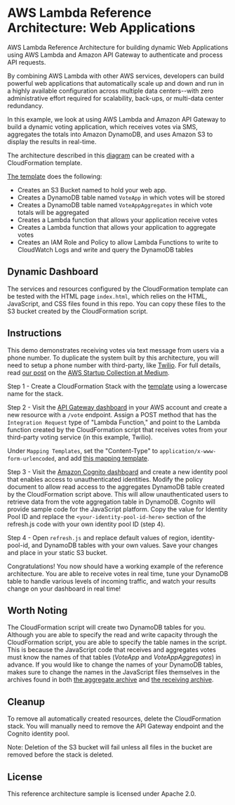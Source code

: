 # AWS Lambda Reference Architecture: Web Applications

AWS Lambda Reference Architecture for building dynamic Web Applications using AWS Lambda and Amazon API Gateway to authenticate and process API requests.

By combining AWS Lambda with other AWS services, developers can build powerful web applications that automatically scale up and down and run in a highly available configuration across multiple data centers--with zero administrative effort required for scalability, back-ups, or multi-data center redundancy.

In this example, we look at using AWS Lambda and Amazon API Gateway to build a dynamic voting application, which receives votes via SMS, aggregates the totals into Amazon DynamoDB, and uses Amazon S3 to display the results in real-time.

The architecture described in this [diagram](https://s3.amazonaws.com/awslambda-reference-architectures/web-app/lambda-refarch-webapp.pdf) can be created with a CloudFormation template.

[The template](https://s3.amazonaws.com/awslambda-reference-architectures/web-app/lambda_webapp.template) does the following:

- Creates an S3 Bucket named <S3BucketName> to hold your web app.
- Creates a DynamoDB table named `VoteApp` in which votes will be stored
- Creates a DynamoDB table named `VoteAppAggregates` in which vote totals will be aggregated
- Creates a Lambda function that allows your application receive votes
- Creates a Lambda function that allows your application to aggregate votes
- Creates an IAM Role and Policy to allow Lambda Functions to write to CloudWatch Logs and write and query the DynamoDB tables

## Dynamic Dashboard

The services and resources configured by the CloudFormation template can be tested with the HTML page `index.html`, which relies on the HTML, JavaScript, and CSS files found in this repo. You can copy these files to the S3 bucket created by the CloudFormation script.

## Instructions

This demo demonstrates receiving votes via text message from users via a phone number. To duplicate the system built by this architecture, you will need to setup a phone number with third-party, like [Twilio](http://twilio.com). For full details, read [our post](https://medium.com/aws-activate-startup-blog/building-dynamic-dashboards-using-aws-lambda-and-amazon-dynamodb-streams-part-ii-b2d883bebde5) on the [AWS Startup Collection at Medium](https://medium.com/aws-activate-startup-blog).

Step 1 - Create a CloudFormation Stack with the [template](https://s3.amazonaws.com/awslambda-reference-architectures/web-app/lambda_webapp.template) using a lowercase name for the stack.

Step 2 - Visit the [API Gateway dashboard](https://console.aws.amazon.com/apigateway/home) in your AWS account and create a new resource with a `/vote` endpoint. Assign a POST method that has the `Integration Request` type of "Lambda Function," and point to the Lambda function created by the CloudFormation script that receives votes from your third-party voting service (in this example, Twilio).

Under `Mapping Templates`, set the "Content-Type" to `application/x-www-form-urlencoded`, and add [this mapping template](https://github.com/awslabs/lambda-refarch-webapp/blob/master/apigateway-mappingtemplate.txt).

Step 3 - Visit the [Amazon Cognito dashboard](https://console.aws.amazon.com/cognito/home) and create a new identity pool that enables access to unauthenticated identities. Modify the policy document to allow read access to the aggregates DynamoDB table created by the CloudFormation script above. This will allow unauthenticated users to retrieve data from the vote aggregation table in DynamoDB. Cognito will provide sample code for the JavaScript platform. Copy the value for Identity Pool ID and replace the `<your-identity-pool-id-here>` section of the refresh.js code with your own identity pool ID (step 4).

Step 4 - Open `refresh.js` and replace default values of region, identity-pool-id, and DynamoDB tables with your own values. Save your changes and place in your static S3 bucket.

Congratulations! You now should have a working example of the reference architecture. You are able to receive votes in real time, tune your DynamoDB table to handle various levels of incoming traffic, and watch your results change on your dashboard in real time!

## Worth Noting

The CloudFormation script will create two DynamoDB tables for you. Although you are able to specify the read and write capacity through the CloudFormation script, you are able to specify the table names in the script. This is because the JavaScript code that receives and aggregates votes must know the names of that tables  (_VoteApp_ and _VoteAppAggregates_) in advance. If you would like to change the names of your DynamoDB tables, makes sure to change the names in the JavaScript files themselves in the archives found in both [the aggregate archive](http://s3-website-us-east-1.amazonaws.com/awslambda-reference-architectures/web-app/aggregate.zip) and [the receiving archive](http://s3-website-us-east-1.amazonaws.com/awslambda-reference-architectures/web-app/receive.zip).

## Cleanup

To remove all automatically created resources, delete the CloudFormation stack. You will manually need to remove the API Gateway endpoint and the Cognito identity pool.

Note: Deletion of the S3 bucket will fail unless all files in the bucket are removed before the stack is deleted.

## License

This reference architecture sample is licensed under Apache 2.0.
